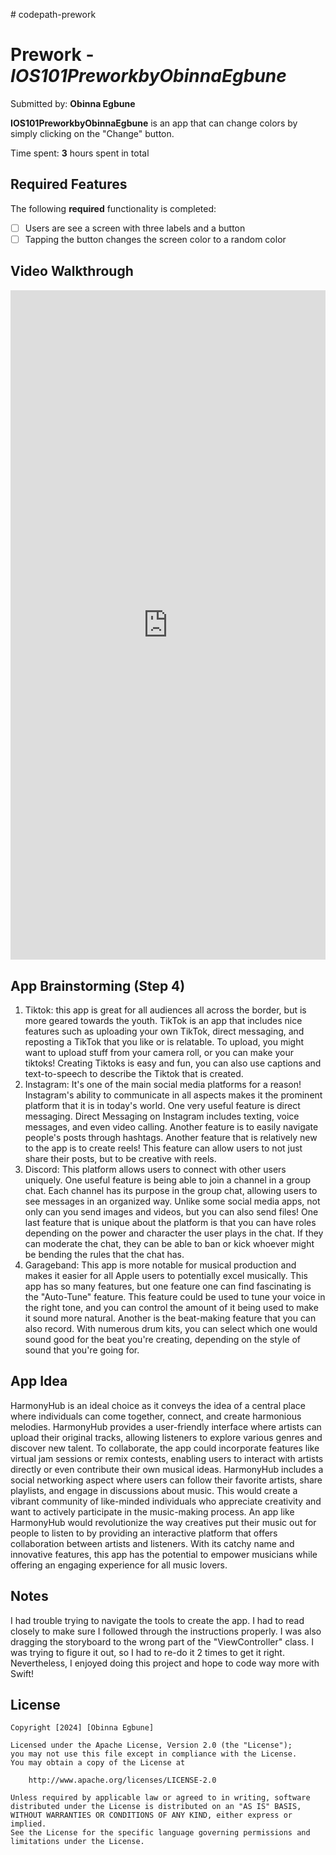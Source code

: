 
\# codepath-prework
# Prework - *IOS101PreworkbyObinnaEgbune*

Submitted by: **Obinna Egbune**

**IOS101PreworkbyObinnaEgbune** is an app that can change colors by simply clicking on the "Change" button. 

Time spent: **3** hours spent in total

## Required Features

The following **required** functionality is completed:

- [ ] Users are see a screen with three labels and a button
- [ ] Tapping the button changes the screen color to a random color
 
## Video Walkthrough

<div style="position: relative; padding-bottom: 212.59842519685037%; height: 0;"><iframe src="https://www.loom.com/embed/d1656d67aa0a43f2871cc59b43c106f2?sid=4af94a32-3e44-4e8a-9a29-026f12b8a5a9" frameborder="0" webkitallowfullscreen mozallowfullscreen allowfullscreen style="position: absolute; top: 0; left: 0; width: 100%; height: 100%;"></iframe></div>


## App Brainstorming (Step 4)
1. Tiktok: this app is great for all audiences all across the border, but is more geared towards the youth. TikTok is an app that includes nice features such as uploading your own TikTok, direct messaging,  and reposting a TikTok that you like or is relatable. To upload, you might want to upload stuff from your camera roll, or you can make your tiktoks! Creating Tiktoks is easy and fun, you can also use captions and text-to-speech to describe the Tiktok that is created.
2. Instagram: It's one of the main social media platforms for a reason! Instagram's ability to communicate in all aspects makes it the prominent platform that it is in today's world. One very useful feature is direct messaging. Direct Messaging on Instagram includes texting, voice messages, and even video calling. Another feature is to easily navigate people's posts through hashtags. Another feature that is relatively new to the app is to create reels! This feature can allow users to not just share their posts, but to be creative with reels.
3. Discord: This platform allows users to connect with other users uniquely. One useful feature is being able to join a channel in a group chat. Each channel has its purpose in the group chat, allowing users to see messages in an organized way. Unlike some social media apps, not only can you send images and videos, but you can also send files! One last feature that is unique about the platform is that you can have roles depending on the power and character the user plays in the chat. If  they can moderate the chat, they can be able to ban or kick whoever might be bending the rules that the chat has.
4. Garageband: This app is more notable for musical production and makes it easier for all Apple users to potentially excel musically. This app has so many features, but one feature one can find fascinating is the "Auto-Tune" feature. This feature could be used to tune your voice in the right tone, and you can control the amount of it being used to make it sound more natural. Another is the beat-making feature that you can also record. With numerous drum kits, you can select which one would sound good for the beat you're creating, depending on the style of sound that you're going for.

## App Idea
HarmonyHub is an ideal choice as it conveys the idea of a central place where individuals can come together, connect, and create harmonious melodies. HarmonyHub provides a user-friendly interface where artists can upload their original tracks, allowing listeners to explore various genres and discover new talent. To collaborate, the app could incorporate features like virtual jam sessions or remix contests, enabling users to interact with artists directly or even contribute their own musical ideas. HarmonyHub includes a social networking aspect where users can follow their favorite artists, share playlists, and engage in discussions about music. This would create a vibrant community of like-minded individuals who appreciate creativity and want to actively participate in the music-making process. An app like HarmonyHub would revolutionize the way creatives put their music out for people to listen to by providing an interactive platform that offers collaboration between artists and listeners. With its catchy name and innovative features, this app has the potential to empower musicians while offering an engaging experience for all music lovers. 

## Notes

I had trouble trying to navigate the tools to create the app. I had to read closely to make sure I followed through the instructions properly. I was also dragging the storyboard to the wrong part of the "ViewController" class. I was trying to figure it out, so I had to re-do it 2 times to get it right. Nevertheless, I enjoyed doing this project and hope to code way more with Swift!

## License

    Copyright [2024] [Obinna Egbune]

    Licensed under the Apache License, Version 2.0 (the "License");
    you may not use this file except in compliance with the License.
    You may obtain a copy of the License at

        http://www.apache.org/licenses/LICENSE-2.0

    Unless required by applicable law or agreed to in writing, software
    distributed under the License is distributed on an "AS IS" BASIS,
    WITHOUT WARRANTIES OR CONDITIONS OF ANY KIND, either express or implied.
    See the License for the specific language governing permissions and
    limitations under the License.
